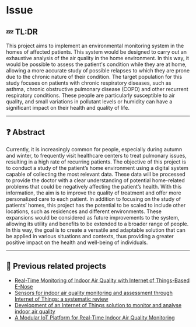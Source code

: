 # Issue

## :zzz: TL:DR

This project aims to implement an environmental monitoring system in the homes of affected patients.
This system would be designed to carry out an exhaustive analysis of the air quality in the home environment. In this way, it would be possible to assess the patient's condition while they are at home, allowing a more accurate study of possible relapses to which they are prone due to the chronic nature of their condition.
The target population for this study focuses on patients with chronic respiratory diseases, such as asthma, chronic obstructive pulmonary disease (COPD) and other recurrent respiratory conditions. These people are particularly susceptible to air quality, and small variations in pollutant levels or humidity can have a significant impact on their health and quality of life.
___

## :question: Abstract

Currently, it is increasingly common for people, especially during autumn
and winter, to frequently visit healthcare centers to treat pulmonary issues,
resulting in a high rate of recurring patients. The objective of this project is
to conduct a study of the patient’s home environment using a digital system
capable of collecting the most relevant data. These data will be processed
to provide the doctor with a clear understanding of potential home-related
problems that could be negatively affecting the patient’s health. With this
information, the aim is to improve the quality of treatment and offer more
personalized care to each patient.
In addition to focusing on the study of patients’ homes, this project
has the potential to be scaled to include other locations, such as residences
and different environments. These expansions would be considered as future
improvements to the system, allowing its utility and benefits to be extended
to a broader range of people. In this way, the goal is to create a versatile and
adaptable solution that can be applied in various situations and contexts,
thus providing a greater positive impact on the health and well-being of
individuals.

___

## :bookmark_tabs: Previous related projects

* [Real-Time Monitoring of Indoor Air Quality with Internet of Things-Based E-Nose](https://www.mdpi.com/2076-3417/9/16/3435)
* [Sensors for indoor air quality monitoring and assessment through Internet of Things: a systematic review](https://doi.org/10.1007/s10661-020-08781-6)
* [Development of an Internet of Things solution to monitor and analyse indoor air quality](https://www.sciencedirect.com/science/article/pii/S2542660521000366)
* [A Modular IoT Platform for Real-Time Indoor Air Quality Monitoring](https://www.mdpi.com/1424-8220/18/2/581)